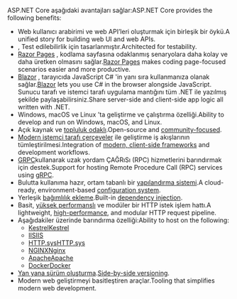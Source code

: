 <span data-ttu-id="146ae-101">ASP.NET Core aşağıdaki avantajları sağlar:</span><span class="sxs-lookup"><span data-stu-id="146ae-101">ASP.NET Core provides the following benefits:</span></span>

* <span data-ttu-id="146ae-102">Web kullanıcı arabirimi ve web API’leri oluşturmak için birleşik bir öykü.</span><span class="sxs-lookup"><span data-stu-id="146ae-102">A unified story for building web UI and web APIs.</span></span>
* <span data-ttu-id="146ae-103">, Test edilebilirlik için tasarlanmıştır.</span><span class="sxs-lookup"><span data-stu-id="146ae-103">Architected for testability.</span></span>
* <span data-ttu-id="146ae-104">[Razor Pages](xref:razor-pages/index) , kodlama sayfasına odaklanmış senaryolara daha kolay ve daha üretken olmasını sağlar.</span><span class="sxs-lookup"><span data-stu-id="146ae-104">[Razor Pages](xref:razor-pages/index) makes coding page-focused scenarios easier and more productive.</span></span>
* <span data-ttu-id="146ae-105">[Blazor](xref:blazor/index) , tarayıcıda JavaScript C# 'in yanı sıra kullanmanıza olanak sağlar.</span><span class="sxs-lookup"><span data-stu-id="146ae-105">[Blazor](xref:blazor/index) lets you use C# in the browser alongside JavaScript.</span></span> <span data-ttu-id="146ae-106">Sunucu tarafı ve istemci tarafı uygulama mantığını tüm .NET ile yazılmış şekilde paylaşabilirsiniz.</span><span class="sxs-lookup"><span data-stu-id="146ae-106">Share server-side and client-side app logic all written with .NET.</span></span>
* <span data-ttu-id="146ae-107">Windows, macOS ve Linux 'ta geliştirme ve çalıştırma özelliği.</span><span class="sxs-lookup"><span data-stu-id="146ae-107">Ability to develop and run on Windows, macOS, and Linux.</span></span>
* <span data-ttu-id="146ae-108">Açık kaynak ve [topluluk odaklı](https://live.asp.net/).</span><span class="sxs-lookup"><span data-stu-id="146ae-108">Open-source and [community-focused](https://live.asp.net/).</span></span>
* <span data-ttu-id="146ae-109">[Modern istemci tarafı çerçeveler](xref:blazor/index) ile geliştirme iş akışlarının tümleştirilmesi.</span><span class="sxs-lookup"><span data-stu-id="146ae-109">Integration of [modern, client-side frameworks](xref:blazor/index) and development workflows.</span></span>
* <span data-ttu-id="146ae-110">[GRPC](xref:grpc/index)kullanarak uzak yordam ÇAĞRıSı (RPC) hizmetlerini barındırmak için destek.</span><span class="sxs-lookup"><span data-stu-id="146ae-110">Support for hosting Remote Procedure Call (RPC) services using [gRPC](xref:grpc/index).</span></span>
* <span data-ttu-id="146ae-111">Bulutta kullanıma hazır, ortam tabanlı bir [yapılandırma sistemi](xref:fundamentals/configuration/index).</span><span class="sxs-lookup"><span data-stu-id="146ae-111">A cloud-ready, environment-based [configuration system](xref:fundamentals/configuration/index).</span></span>
* <span data-ttu-id="146ae-112">Yerleşik [bağımlılık ekleme](xref:fundamentals/dependency-injection).</span><span class="sxs-lookup"><span data-stu-id="146ae-112">Built-in [dependency injection](xref:fundamentals/dependency-injection).</span></span>
* <span data-ttu-id="146ae-113">Basit, [yüksek performanslı](https://github.com/aspnet/benchmarks) ve modüler bir HTTP istek işlem hattı.</span><span class="sxs-lookup"><span data-stu-id="146ae-113">A lightweight, [high-performance](https://github.com/aspnet/benchmarks), and modular HTTP request pipeline.</span></span>
* <span data-ttu-id="146ae-114">Aşağıdakiler üzerinde barındırma özelliği:</span><span class="sxs-lookup"><span data-stu-id="146ae-114">Ability to host on the following:</span></span>
  * [<span data-ttu-id="146ae-115">Kestrel</span><span class="sxs-lookup"><span data-stu-id="146ae-115">Kestrel</span></span>](xref:fundamentals/servers/kestrel)
  * [<span data-ttu-id="146ae-116">IIS</span><span class="sxs-lookup"><span data-stu-id="146ae-116">IIS</span></span>](xref:host-and-deploy/iis/index)
  * [<span data-ttu-id="146ae-117">HTTP.sys</span><span class="sxs-lookup"><span data-stu-id="146ae-117">HTTP.sys</span></span>](xref:fundamentals/servers/httpsys)
  * [<span data-ttu-id="146ae-118">NGINX</span><span class="sxs-lookup"><span data-stu-id="146ae-118">Nginx</span></span>](xref:host-and-deploy/linux-nginx)
  * [<span data-ttu-id="146ae-119">Apache</span><span class="sxs-lookup"><span data-stu-id="146ae-119">Apache</span></span>](xref:host-and-deploy/linux-apache)
  * [<span data-ttu-id="146ae-120">Docker</span><span class="sxs-lookup"><span data-stu-id="146ae-120">Docker</span></span>](xref:host-and-deploy/docker/index)
* <span data-ttu-id="146ae-121">[Yan yana sürüm oluşturma](/dotnet/standard/choosing-core-framework-server#a-need-for-side-by-side-of-net-versions-per-application-level).</span><span class="sxs-lookup"><span data-stu-id="146ae-121">[Side-by-side versioning](/dotnet/standard/choosing-core-framework-server#a-need-for-side-by-side-of-net-versions-per-application-level).</span></span>
* <span data-ttu-id="146ae-122">Modern web geliştirmeyi basitleştiren araçlar.</span><span class="sxs-lookup"><span data-stu-id="146ae-122">Tooling that simplifies modern web development.</span></span>
